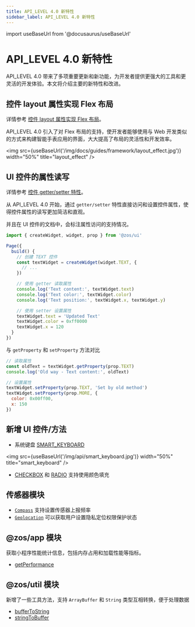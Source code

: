```yaml
---
title: API_LEVEL 4.0 新特性
sidebar_label: API_LEVEL 4.0 新特性
---
```


import useBaseUrl from '@docusaurus/useBaseUrl'

# API_LEVEL 4.0 新特性

API_LEVEL 4.0 带来了多项重要更新和新功能，为开发者提供更强大的工具和更灵活的开发体验。本文将介绍主要的新特性和改进。

## 控件 layout 属性实现 Flex 布局

详情参考 [控件 layout 属性实现 Flex 布局](../../guides/framework/device/layout.md)。

API_LEVEL 4.0 引入了对 Flex 布局的支持，使开发者能够使用与 Web 开发类似的方式来构建智能手表应用的界面，大大提高了布局的灵活性和开发效率。

<img src={useBaseUrl('/img/docs/guides/framework/layout_effect.jpg')} width="50%" title="layout_effect" />

## UI 控件的属性读写

详情参考 [控件 getter/setter 特性](../../reference/device-app-api/newAPI/ui/gettersetter.mdx)。

从 API_LEVEL 4.0 开始，通过 `getter/setter` 特性直接访问和设置控件属性，使得控件属性的读写更加简洁和直观。

并且在 UI 控件的文档中，会标注属性访问的支持情况。

```js
import { createWidget, widget, prop } from '@zos/ui'

Page({
  build() {
    // 创建 TEXT 控件
    const textWidget = createWidget(widget.TEXT, {
      // ...
    })

    // 使用 getter 读取属性
    console.log('Text content:', textWidget.text)
    console.log('Text color:', textWidget.color)
    console.log('Text position:', textWidget.x, textWidget.y)

    // 使用 setter 设置属性
    textWidget.text = 'Updated Text'
    textWidget.color = 0xff0000
    textWidget.x = 120
  }
})
```

与 `getProperty` 和 `setProperty` 方法对比

```js
// 读取属性
const oldText = textWidget.getProperty(prop.TEXT)
console.log('Old way - Text content:', oldText)

// 设置属性
textWidget.setProperty(prop.TEXT, 'Set by old method')
textWidget.setProperty(prop.MORE, {
  color: 0x00ff00,
  x: 150
})
```

## 新增 UI 控件/方法

- 系统键盘 [SMART_KEYBOARD](../../reference/device-app-api/newAPI/ui/widget/SYSTEM_KEYBOARD.mdx)

<img src={useBaseUrl('/img/api/smart_keyboard.jpg')} width="50%" title="smart_keyboard" />

- [CHECKBOX](../../reference/device-app-api/newAPI/ui/widget/CHECKBOX_GROUP.mdx) 和 [RADIO](../../reference/device-app-api/newAPI/ui/widget/RADIO_GROUP.mdx) 支持使用颜色填充

## 传感器模块

- [`Compass`](../../reference/device-app-api/newAPI/sensor/Compass.mdx) 支持设置传感器上报频率
- [`Geolocation`](../../reference/device-app-api/newAPI/sensor/Geolocation.mdx) 可以获取用户设置隐私定位权限保护状态

## @zos/app 模块

获取小程序性能统计信息，包括内存占用和加载性能等指标。

- [getPerformance](../../reference/device-app-api/newAPI/app/getPerformance.mdx)

## @zos/util 模块

新增了一些工具方法，支持 `ArrayBuffer` 和 `String` 类型互相转换，便于处理数据

- [bufferToString](../../reference/device-app-api/newAPI/utils/bufferToString.mdx)
- [stringToBuffer](../../reference/device-app-api/newAPI/utils/stringToBuffer.mdx)

